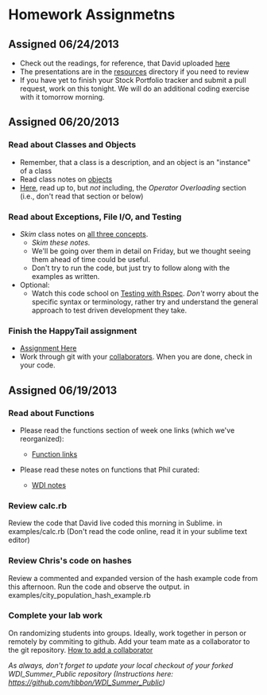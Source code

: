# Homework Assignmetns

## Assigned 06/24/2013
* Check out the readings, for reference, that David uploaded
[here](./assignments/html_reading.md)
* The presentations are in the [resources](./resources/) directory if you need
to review
* If you have yet to finish your Stock Portfolio tracker and submit a pull
request, work on this tonight. We will do an additional coding exercise with it
tomorrow morning. 


## Assigned 06/20/2013

### Read about Classes and Objects
* Remember, that a class is a description, and an object is an "instance" of a class
* Read class notes on [objects](./resources/wdi-objects.pdf?raw=true)
* [Here](http://www.tutorialspoint.com/ruby/ruby_object_oriented.htm), read up
  to, but *not* including, the *Operator Overloading* section (i.e., don't read that section or below) 

### Read about Exceptions, File I/O, and Testing
* *Skim* class notes on [all three concepts](./resources/exceptions_file_io_and_tdd.pdf?raw=true). 
  * *Skim these notes.* 
  * We'll be going over them in detail on Friday, but we thought seeing them ahead of time could 
    be useful.
  * Don't try to run the code, but just try to follow along with the examples as written. 
* Optional: 
  * Watch this code school on 
    [Testing with Rspec](http://www.codeschool.com/courses/testing-with-rspec). *Don't* 
    worry about the specific syntax or terminology, rather try and understand the general 
    approach to test driven development they take.

### Finish the HappyTail assignment
  * [Assignment Here](./assignments/happy_tails.md)
  * Work through git with your 
  [collaborators](https://help.github.com/articles/how-do-i-add-a-collaborator). 
  When you are done, check in your code. 

## Assigned 06/19/2013

### Read about Functions
* Please read the functions section of week one links (which we've reorganized):
  * [Function links](./w1_links.md#functions)

* Please read these notes on functions that Phil curated:
  * [WDI notes](./resources/wdi-functions.pdf)

### Review calc.rb
Review the code that David live coded this morning in Sublime.
in examples/calc.rb
(Don't read the code online, read it in your sublime text editor)

### Review Chris's code on hashes
Review a commented and expanded version of the hash example code from this afternoon. Run the code and observe the output.
in examples/city_population_hash_example.rb

### Complete your lab work
On randomizing students into groups. Ideally, work together in person or remotely by commiting to github. Add your team mate as a collaborator to the git repository.
[How to add a collaborator](https://help.github.com/articles/how-do-i-add-a-collaborator)

*As always, don't forget to update your local checkout of your forked WDI_Summer_Public repository (Instructions here: https://github.com/tibbon/WDI_Summer_Public)*
